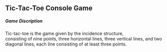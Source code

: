 <h2>Tic-Tac-Toe Console Game</h2>

<h5>Game Discription</h5> 
Tic-tac-toe is the game given by the incidence structure, </br> consisting of nine points, three horizontal lines, three vertical lines, and two diagonal lines, each line consisting of at least three points.
